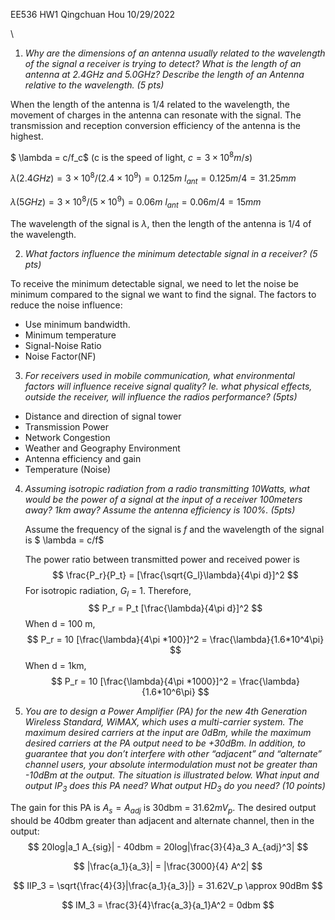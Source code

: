 EE536 HW1
Qingchuan Hou
10/29/2022

\



1. *Why are the dimensions of an antenna usually related to the wavelength of the signal a receiver is trying to detect? What is the length of an antenna at 2.4GHz and 5.0GHz? Describe the length of an Antenna relative to the wavelength. (5 pts)*

When the length of the antenna is 1/4 related to the wavelength, the movement of charges in the antenna can resonate with the signal. The transmission and reception conversion efficiency of the antenna is the highest.

$ \lambda = c/f_c$ (c is the speed of light, $c = 3\times 10^8 m/s$)

$\lambda(2.4GHz) = 3\times 10^8 / (2.4 \times 10^9)  = 0.125 m$
$l_{ant} = 0.125m/4 =31.25 mm$

$\lambda(5GHz) = 3\times 10^8 / (5 \times 10^9)  = 0.06 m$
$l_{ant} = 0.06m/4 =15 mm$

The wavelength of the signal is $\lambda$, then the length of the antenna is 1/4 of the wavelength.

2. *What factors influence the minimum detectable signal in a receiver? (5 pts)*

To receive the minimum detectable signal, we need to let the noise be minimum compared to the signal we want to find the signal. The factors to reduce the noise influence:
- Use minimum bandwidth.
- Minimum temperature
- Signal-Noise Ratio
- Noise Factor(NF)

3. *For receivers used in mobile communication, what environmental factors will influence receive signal quality? Ie. what physical effects, outside the receiver, will influence the radios performance? (5pts)*
- Distance and direction of signal tower
- Transmission Power
- Network Congestion
- Weather and Geography Environment
- Antenna efficiency and gain
- Temperature (Noise)

4. *Assuming isotropic radiation from a radio transmitting 10Watts, what would be the power of a signal at the input of a receiver 100meters away? 1km away? Assume the antenna efficiency is 100%. (5pts)*

   Assume the frequency of the signal is $f$ and the wavelength of the signal is  $ \lambda = c/f$

   The power ratio between transmitted power and received power is
   $$
   \frac{P_r}{P_t} = [\frac{\sqrt{G_l}\lambda}{4\pi d}]^2
   $$
   For isotropic radiation, $G_l$ = 1. Therefore,
   $$
   P_r = P_t  [\frac{\lambda}{4\pi d}]^2
   $$
   When d = 100 m,
   $$
   P_r = 10  [\frac{\lambda}{4\pi *100}]^2 = \frac{\lambda}{1.6*10^4\pi}
   $$
   When d = 1km,
   $$
   P_r = 10  [\frac{\lambda}{4\pi *1000}]^2 = \frac{\lambda}{1.6*10^6\pi}
   $$
   

5. *You are to design a Power Amplifier (PA) for the new 4th Generation Wireless Standard, WiMAX, which uses a multi-carrier system. The maximum desired carriers at the input are 0dBm, while the maximum desired carriers at the PA output need to be +30dBm. In addition, to guarantee that you don’t interfere with other “adjacent” and “alternate” channel users, your absolute intermodulation must not be greater than -10dBm at the output. The situation is illustrated below. What input and output IP$_3$ does this PA need? What output HD$_3$ do you need? (10 points)*

The gain for this PA is $A_s = A_{adj}$ is 30dbm = $31.62mV_p$.
The desired output should be 40dbm greater than adjacent and alternate channel, then in the output:
$$
20log|a_1 A_{sig}| - 40dbm = 20log|\frac{3}{4}a_3 A_{adj}^3|
$$

$$
|\frac{a_1}{a_3}| = |\frac{3000}{4} A^2|
$$

$$
IIP_3 = \sqrt{\frac{4}{3}|\frac{a_1}{a_3}|} = 31.62V_p \approx 90dBm
$$

$$
IM_3 = \frac{3}{4}\frac{a_3}{a_1}A^2 = 0dbm
$$






